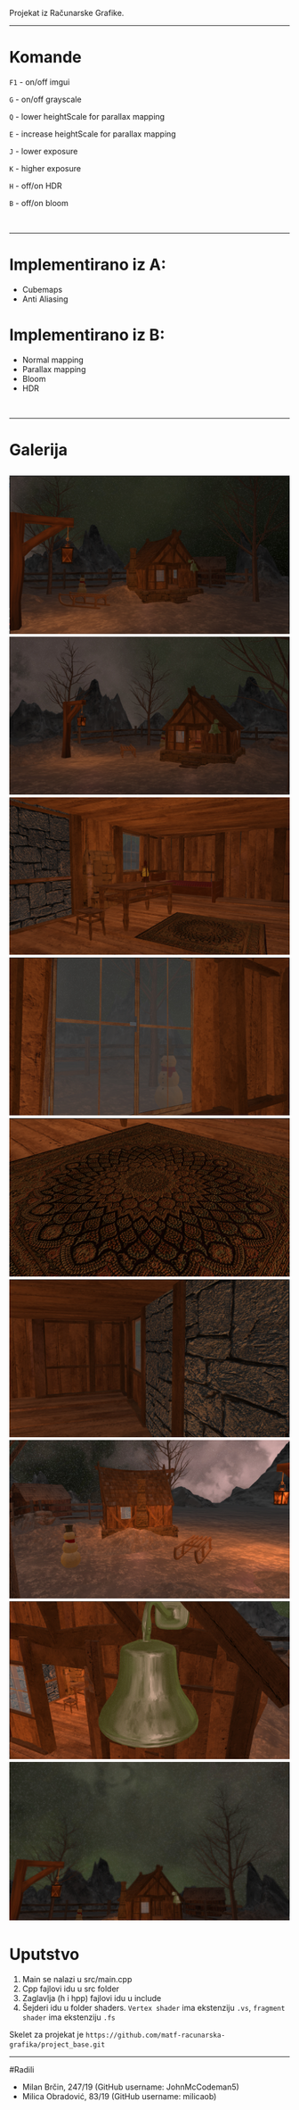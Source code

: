 
Projekat iz Računarske Grafike.

---------------------
# Komande

`F1` - on/off imgui

`G`  - on/off grayscale

`Q`  - lower heightScale for parallax mapping

`E`  - increase heightScale for parallax mapping

`J` - lower exposure

`K` - higher exposure

`H` - off/on HDR 

`B` - off/on bloom




<br>

---------------------

# Implementirano iz A:
* Cubemaps
* Anti Aliasing
# Implementirano iz B:
* Normal mapping
* Parallax mapping
* Bloom
* HDR


<br>

--------------------
# Galerija

![image](./images/1.jpg)
![image](./images/2.jpg)
![image](./images/3.jpg)
![image](./images/4.jpg)
![image](./images/5.jpg)
![image](./images/6.jpg)
![image](./images/7.jpg)
![image](./images/8.jpg)
![image](./images/9.jpg)
---------------------
# Uputstvo
1. Main se nalazi u src/main.cpp
2. Cpp fajlovi idu u src folder
3. Zaglavlja (h i hpp) fajlovi idu u include
4. Šejderi idu u folder shaders. `Vertex shader` ima ekstenziju `.vs`, `fragment shader` ima ekstenziju `.fs`




Skelet za projekat je `https://github.com/matf-racunarska-grafika/project_base.git `

------------------------
#Radili
* Milan Brčin, 247/19 (GitHub username: JohnMcCodeman5)
* Milica Obradović, 83/19 (GitHub username: milicaob)